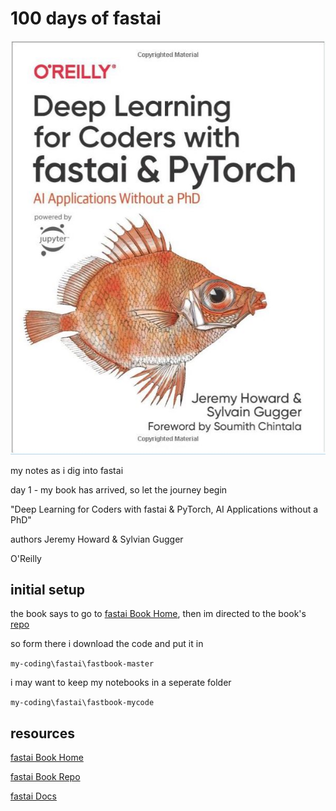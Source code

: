 
# 100 days of fastai
![fastai Book cover](images/fastai-book-cover.jpg "fastai Book Cover")

my notes as i dig into fastai

day 1 - my book has arrived, so let the journey begin

"Deep Learning for Coders with fastai & PyTorch, AI Applications without a PhD"

authors Jeremy Howard & Sylvian Gugger

O'Reilly


## initial setup

the book says to go to [fastai Book Home](https://book.fast.ai), then im directed to the book's [repo](https://github.com/fastai/fastbook)

so form there i download the code and put it in 

`my-coding\fastai\fastbook-master`

i may want to keep my notebooks in a seperate folder

`my-coding\fastai\fastbook-mycode`


## resources
[fastai Book Home](https://book.fast.ai "fastai Book Home")

[fastai Book Repo](https://github.com/fastai/fastbook "fastai Book Repo")

[fastai Docs](https://docs.fast.ai/ "fastai Docs")

